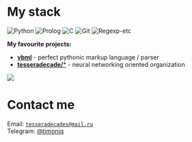 # My stack

![Python](https://img.shields.io/badge/-Python-blue?logo=python&logoColor=white&style=flat-square)
![Prolog](https://img.shields.io/badge/-Prolog-critical?logo=product-hunt&logoColor=white&style=flat-square)
![C](https://img.shields.io/badge/-C%20Language-lightgrey?logo=c&logoColor=white&style=flat-square)
![Git](https://img.shields.io/badge/-Git-black?logo=git&logoColor=white&style=flat-square)
![Regexp-etc](https://img.shields.io/badge/-Regexp%20&%20etc-yellowgreen?logo=awesome-lists&logoColor=white&style=flat-square)

**My favourite projects:**

* [**vbml**](https://github.com/timoniq/vbml) - perfect pythonic markup language / parser
* [**tesseradecade/***](https://github.com/tesseradecade) - neural networking oriented organization

<img src="https://github-readme-stats.vercel.app/api?username=timoniq&show_icons=true&count_private=true">

# Contact me

Email: <code>tesseradecades@mail.ru</code>  
Telegram: [@timoniq](https://t.me/timoniq)
